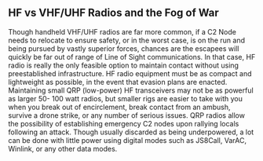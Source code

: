## HF vs VHF/UHF Radios and the Fog of War

Though handheld VHF/UHF radios are far more common,
if a C2 Node needs to relocate to ensure safety, or
in the worst case, is on the run and being pursued by
vastly superior forces, chances are the escapees will
quickly be far out of range of Line of Sight communications.
In that case, HF radio is really the only feasible
option to maintain contact without using preestablished
infrastructure. HF radio equipment must be as compact
and lightweight as possible, in the event that evasion
plans are enacted. Maintaining small QRP (low-power)
HF transceivers may not be as powerful as larger 50-
100 watt radios, but smaller rigs are easier to take with
you when you break out of encirclement, break contact
from an ambush, survive a drone strike, or any number
of serious issues. QRP radios allow the possibility of
establishing emergency C2 nodes upon rallying locals
following an attack. Though usually discarded as being
underpowered, a lot can be done with little power using
digital modes such as JS8Call, VarAC, Winlink, or any
other data modes.